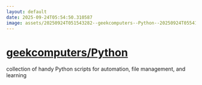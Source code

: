 ```yaml
---
layout: default
date: 2025-09-24T05:54:50.310587
image: assets/20250924T051543282--geekcomputers--Python--20250924T055415006--cropped.png
---
```


# [geekcomputers/Python](https://github.com/geekcomputers/Python)

collection of handy Python scripts for automation, file management, and learning
